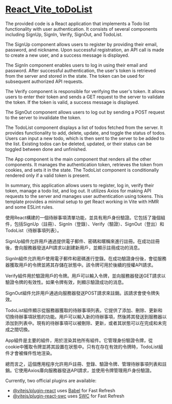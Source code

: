 # [React_Vite_toDoList](https://tzuhuangyen.github.io/React-todo/)
The provided code is a React application that implements a Todo list functionality with user authentication. It consists of several components including SignUp, SignIn, Verify, SignOut, and TodoList. 
 
The SignUp component allows users to register by providing their email, password, and nickname. Upon successful registration, an API call is made to create a new user, and a success message is displayed. 
 
The SignIn component enables users to log in using their email and password. After successful authentication, the user's token is retrieved from the server and stored in the state. The token can be used for subsequent authorized API requests. 
 
The Verify component is responsible for verifying the user's token. It allows users to enter their token and sends a GET request to the server to validate the token. If the token is valid, a success message is displayed. 
 
The SignOut component allows users to log out by sending a POST request to the server to invalidate the token. 
 
The TodoList component displays a list of todos fetched from the server. It provides functionality to add, delete, update, and toggle the status of todos. Users can input a new todo, which is then sent to the server to be added to the list. Existing todos can be deleted, updated, or their status can be toggled between done and unfinished. 
 
The App component is the main component that renders all the other components. It manages the authentication token, retrieves the token from cookies, and sets it in the state. The TodoList component is conditionally rendered only if a valid token is present. 
 
In summary, this application allows users to register, log in, verify their token, manage a todo list, and log out. It utilizes Axios for making API requests to the server and manages user authentication using tokens. 
This template provides a minimal setup to get React working in Vite with HMR and some ESLint rules.

使用React構建的一個待辦事項清單功能，並具有用戶身份驗證。它包括了幾個組件，包括SignUp（註冊）、SignIn（登錄）、Verify（驗證）、SignOut（登出）和TodoList（待辦事項列表）。
 
SignUp組件允許用戶通過提供電子郵件、密碼和暱稱來進行註冊。在成功註冊後，會向服務器發送API請求以創建新用戶，並顯示註冊成功的消息。
 
SignIn組件允許用戶使用電子郵件和密碼進行登錄。在成功驗證身份後，會從服務器獲取用戶的令牌並將其存儲在狀態中。該令牌可用於後續的授權API請求。
 
Verify組件用於驗證用戶的令牌。用戶可以輸入令牌，並向服務器發送GET請求以驗證令牌的有效性。如果令牌有效，則顯示驗證成功的消息。
 
SignOut組件允許用戶通過向服務器發送POST請求來註銷。該請求會使令牌失效。
 
TodoList組件顯示從服務器獲取的待辦事項列表。它提供了添加、刪除、更新和切換待辦事項狀態的功能。用戶可以輸入新的待辦事項，然後將其發送到服務器以添加到列表中。現有的待辦事項可以被刪除、更新，或者其狀態可以在完成和未完成之間切換。
 
App組件是主要的組件，用於渲染其他所有組件。它管理身份驗證令牌，從cookie中獲取令牌並將其設置在狀態中。只有在存在有效的令牌時，TodoList組件才會被條件性地渲染。
 
總而言之，這個應用程序允許用戶註冊、登錄、驗證令牌、管理待辦事項列表和註銷。它使用Axios庫向服務器發送API請求，並使用令牌管理用戶身份驗證。

Currently, two official plugins are available:

- [@vitejs/plugin-react](https://github.com/vitejs/vite-plugin-react/blob/main/packages/plugin-react/README.md) uses [Babel](https://babeljs.io/) for Fast Refresh
- [@vitejs/plugin-react-swc](https://github.com/vitejs/vite-plugin-react-swc) uses [SWC](https://swc.rs/) for Fast Refresh
